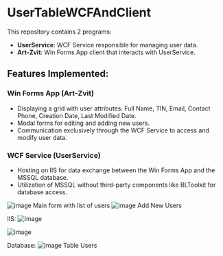 # UserTableWCFAndClient

This repository contains 2 programs:

- **UserService**: WCF Service responsible for managing user data.
- **Art-Zvit**: Win Forms App client that interacts with UserService.

## Features Implemented:

### Win Forms App (Art-Zvit)

- Displaying a grid with user attributes: Full Name, TIN, Email, Contact Phone, Creation Date, Last Modified Date.
- Modal forms for editing and adding new users.
- Communication exclusively through the WCF Service to access and modify user data.

### WCF Service (UserService)

- Hosting on IIS for data exchange between the Win Forms App and the MSSQL database.
- Utilization of MSSQL without third-party components like BLToolkit for database access.

![image](https://github.com/foldredd/UserTableWCFAndClient/assets/141770191/08f54553-c58a-440b-a1fc-54347591490e)
Main form with list of users 
![image](https://github.com/foldredd/UserTableWCFAndClient/assets/141770191/e82c942d-aa32-4d2a-9d55-c97fb87df150)
Add New Users

IIS:
![image](https://github.com/foldredd/UserTableWCFAndClient/assets/141770191/df41f43b-d52f-484b-8d73-1fdce9834383)

![image](https://github.com/foldredd/UserTableWCFAndClient/assets/141770191/ca1e6973-3398-47f1-8909-b7a0d6c7482e)

Database:
![image](https://github.com/foldredd/UserTableWCFAndClient/assets/141770191/947a5b0a-53d6-4bcd-86c9-2bb4957e2c9c)
Table Users




